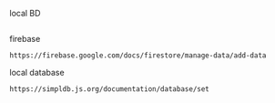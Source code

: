 local BD
```

```

firebase
```
https://firebase.google.com/docs/firestore/manage-data/add-data
```

local database
```
https://simpldb.js.org/documentation/database/set
```